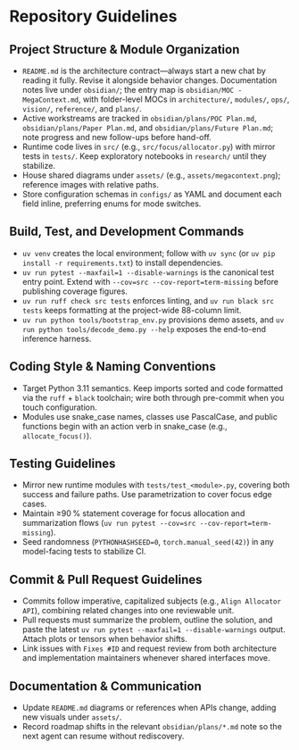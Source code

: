 # Repository Guidelines

## Project Structure & Module Organization
- `README.md` is the architecture contract—always start a new chat by reading it fully.  Revise it alongside behavior changes. Documentation notes live under `obsidian/`; the entry map is `obsidian/MOC - MegaContext.md`, with folder-level MOCs in `architecture/`, `modules/`, `ops/`, `vision/`, `reference/`, and `plans/`.
- Active workstreams are tracked in `obsidian/plans/POC Plan.md`, `obsidian/plans/Paper Plan.md`, and `obsidian/plans/Future Plan.md`; note progress and new follow-ups before hand-off.
- Runtime code lives in `src/` (e.g., `src/focus/allocator.py`) with mirror tests in `tests/`. Keep exploratory notebooks in `research/` until they stabilize.
- House shared diagrams under `assets/` (e.g., `assets/megacontext.png`); reference images with relative paths.
- Store configuration schemas in `configs/` as YAML and document each field inline, preferring enums for mode switches.

## Build, Test, and Development Commands
- `uv venv` creates the local environment; follow with `uv sync` (or `uv pip install -r requirements.txt`) to install dependencies.
- `uv run pytest --maxfail=1 --disable-warnings` is the canonical test entry point. Extend with `--cov=src --cov-report=term-missing` before publishing coverage figures.
- `uv run ruff check src tests` enforces linting, and `uv run black src tests` keeps formatting at the project-wide 88-column limit.
- `uv run python tools/bootstrap_env.py` provisions demo assets, and `uv run python tools/decode_demo.py --help` exposes the end-to-end inference harness.

## Coding Style & Naming Conventions
- Target Python 3.11 semantics. Keep imports sorted and code formatted via the `ruff` + `black` toolchain; wire both through pre-commit when you touch configuration.
- Modules use snake_case names, classes use PascalCase, and public functions begin with an action verb in snake_case (e.g., `allocate_focus()`).

## Testing Guidelines
- Mirror new runtime modules with `tests/test_<module>.py`, covering both success and failure paths. Use parametrization to cover focus edge cases.
- Maintain ≥90 % statement coverage for focus allocation and summarization flows (`uv run pytest --cov=src --cov-report=term-missing`).
- Seed randomness (`PYTHONHASHSEED=0`, `torch.manual_seed(42)`) in any model-facing tests to stabilize CI.

## Commit & Pull Request Guidelines
- Commits follow imperative, capitalized subjects (e.g., `Align Allocator API`), combining related changes into one reviewable unit.
- Pull requests must summarize the problem, outline the solution, and paste the latest `uv run pytest --maxfail=1 --disable-warnings` output. Attach plots or tensors when behavior shifts.
- Link issues with `Fixes #ID` and request review from both architecture and implementation maintainers whenever shared interfaces move.

## Documentation & Communication
- Update `README.md` diagrams or references when APIs change, adding new visuals under `assets/`.
- Record roadmap shifts in the relevant `obsidian/plans/*.md` note so the next agent can resume without rediscovery.
